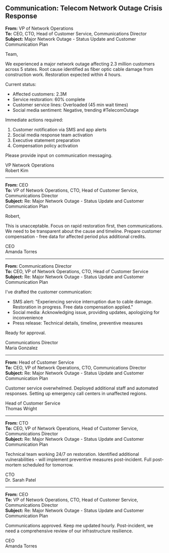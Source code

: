 ## Communication: Telecom Network Outage Crisis Response

**From:** VP of Network Operations  
**To:** CEO, CTO, Head of Customer Service, Communications Director  
**Subject:** Major Network Outage - Status Update and Customer Communication Plan  

Team,

We experienced a major network outage affecting 2.3 million customers across 5 states. Root cause identified as fiber optic cable damage from construction work. Restoration expected within 4 hours.

Current status:
- Affected customers: 2.3M
- Service restoration: 60% complete
- Customer service lines: Overloaded (45 min wait times)
- Social media sentiment: Negative, trending #TelecomOutage

Immediate actions required:
1. Customer notification via SMS and app alerts
2. Social media response team activation
3. Executive statement preparation
4. Compensation policy activation

Please provide input on communication messaging.

VP Network Operations  
Robert Kim  

---

**From:** CEO  
**To:** VP of Network Operations, CTO, Head of Customer Service, Communications Director  
**Subject:** Re: Major Network Outage - Status Update and Customer Communication Plan  

Robert,

This is unacceptable. Focus on rapid restoration first, then communications. We need to be transparent about the cause and timeline. Prepare customer compensation - free data for affected period plus additional credits.

CEO  
Amanda Torres  

---

**From:** Communications Director  
**To:** CEO, VP of Network Operations, CTO, Head of Customer Service  
**Subject:** Re: Major Network Outage - Status Update and Customer Communication Plan  

I've drafted the customer communication:
- SMS alert: "Experiencing service interruption due to cable damage. Restoration in progress. Free data compensation applied."
- Social media: Acknowledging issue, providing updates, apologizing for inconvenience
- Press release: Technical details, timeline, preventive measures

Ready for approval.

Communications Director  
Maria Gonzalez  

---

**From:** Head of Customer Service  
**To:** CEO, VP of Network Operations, CTO, Communications Director  
**Subject:** Re: Major Network Outage - Status Update and Customer Communication Plan  

Customer service overwhelmed. Deployed additional staff and automated responses. Setting up emergency call centers in unaffected regions.

Head of Customer Service  
Thomas Wright  

---

**From:** CTO  
**To:** CEO, VP of Network Operations, Head of Customer Service, Communications Director  
**Subject:** Re: Major Network Outage - Status Update and Customer Communication Plan  

Technical team working 24/7 on restoration. Identified additional vulnerabilities - will implement preventive measures post-incident. Full post-mortem scheduled for tomorrow.

CTO  
Dr. Sarah Patel  

---

**From:** CEO  
**To:** VP of Network Operations, CTO, Head of Customer Service, Communications Director  
**Subject:** Re: Major Network Outage - Status Update and Customer Communication Plan  

Communications approved. Keep me updated hourly. Post-incident, we need a comprehensive review of our infrastructure resilience.

CEO  
Amanda Torres
